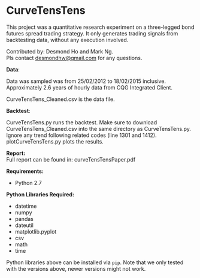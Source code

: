 # CurveTensTens

This project was a quantitative research experiment on a three-legged bond futures spread trading strategy. It only generates trading signals from backtesting data, without any execution involved. 

Contributed by: Desmond Ho and Mark Ng.<br>
Pls contact desmondhw@gmail.com for any questions.

**Data**:<br>

Data was sampled was from 25/02/2012 to 18/02/2015 inclusive. Approximately 2.6 years of hourly data from CQG Integrated Client.

CurveTensTens_Cleaned.csv is the data file.

**Backtest**:<br>

CurveTensTens.py runs the backtest. Make sure to download CurveTensTens_Cleaned.csv into the same directory as CurveTensTens.py.
Ignore any trend following related codes (line 1301 and 1412).<br>
plotCurveTensTens.py plots the results.

**Report:**<br>
Full report can be found in: curveTensTensPaper.pdf

**Requirements:** <br>

* Python 2.7 <br>

**Python Libraries Required:**<br>

* datetime<br>
* numpy<br>
* pandas<br>
* dateutil<br>
* matplotlib.pyplot<br>
* csv<br>
* math<br>
* time<br>

Python libraries above can be installed via `pip`. Note that we only tested with the versions above, newer versions might not work.
